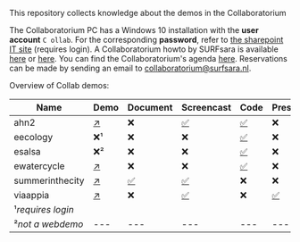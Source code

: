 This repository collects knowledge about the demos in the Collaboratorium

The Collaboratorium PC has a Windows 10 installation with the **user account** ``C ollab``. For the corresponding **password**, refer to [the sharepoint IT site](https://nlesc.sharepoint.com/it/SitePages/Guide%20-%20Using%20the%20Collab.aspx) (requires login). A Collaboratorium howto by SURFsara is available [here](https://www.surf.nl/binaries/content/assets/surf/en/2015/collab_manual.pdf) or [here](docs/collab_manual.pdf). You can find the Collaboratorium's agenda [here](https://userinfo.surfsara.nl/systems/collaboratorium/agenda). Reservations can be made by sending an email to [collaboratorium@surfsara.nl](mailto:collaboratorium@surfsara.nl).

Overview of Collab demos:

| Name |  Demo | Document | Screencast | Code | Presentation
| --- | --- | --- | --- | --- | --- |
| ahn2 | [:arrow_upper_right:](http://ahn2.pointclouds.nl/)  | :x: | [:white_check_mark:](/demos/ahn2/screencast-demo-ahn2-maasvlakte.mp4) | [:white_check_mark:](https://github.com/NLeSC/ahn-pointcloud-viewer) | :x: |
| eecology | :x:&sup1; | :x: | :x: | [:white_check_mark:](https://github.com/NLeSC/?utf8=%E2%9C%93&query=eecology) | :x: |
| esalsa | :x:&sup2; | :x: | :x: | [:white_check_mark:](https://github.com/NLeSC/?utf8=%E2%9C%93&query=esalsa) | :x: |
| ewatercycle | [:arrow_upper_right:](http://forecast.ewatercycle.org/)  | :x: | :x: | [:white_check_mark:](https://github.com/NLeSC/?utf8=%E2%9C%93&query=ewatercycle) | :x: |
| summerinthecity | [:arrow_upper_right:](http://jiskattema.github.io/summerinthecity/)  | [:white_check_mark:](/demos/summerinthecity/README.md) | [:white_check_mark:](/demos/summerinthecity/screencast-demo-summer-in-the-city.mp4) | :x: | :x: |
| viaappia  | [:arrow_upper_right:](http://viaappia.esciencecenter.nl)  | :x: | [:white_check_mark:](https://youtu.be/I3DLXSrRiyk) | :x: | [:white_check_mark:](https://nlesc.sharepoint.com/Shared%20Documents/Forms/AllItems.aspx?RootFolder=%2FShared%20Documents%2FNLeSC%20Project%20Presentations%2FCurrent%2FVia%20Appia&FolderCTID=0x0120004EB0DBA245A10041AA401E78745EB1B1&View={2CC9F224-02CB-49B5-9DBB-C97AE29C8572}) |
| &sup1;_requires login_ |  |  |  |  |  |
| &sup2;_not a webdemo_ | --- | --- | --- | --- | --- |


 

